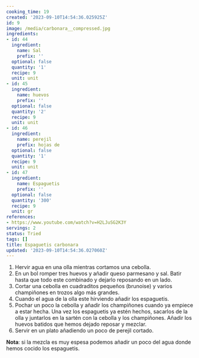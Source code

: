 ```yaml
---
cooking_time: 19
created: '2023-09-10T14:54:36.025925Z'
id: 9
image: /media/carbonara__compressed.jpg
ingredients:
- id: 44
  ingredient:
    name: Sal
    prefix: ''
  optional: false
  quantity: '1'
  recipe: 9
  unit: unit
- id: 45
  ingredient:
    name: huevos
    prefix: ''
  optional: false
  quantity: '2'
  recipe: 9
  unit: unit
- id: 46
  ingredient:
    name: perejil
    prefix: hojas de
  optional: false
  quantity: '1'
  recipe: 9
  unit: unit
- id: 47
  ingredient:
    name: Espaguetis
    prefix: ''
  optional: false
  quantity: '300'
  recipe: 9
  unit: gr
references:
- https://www.youtube.com/watch?v=H2LJuSG2K3Y
servings: 2
status: Tried
tags: []
title: Espaguetis carbonara
updated: '2023-09-10T14:54:36.027060Z'
---
```

1. Hervir agua en una olla mientras cortamos una cebolla.
2. En un bol romper tres huevos y añadir queso parmesano y sal. Batir hasta que todo este combinado y dejarlo reposando en un lado.
3. Cortar una cebolla en cuadraditos pequeños (brunoise) y varios champiñones en trozos algo más grandes.
4. Cuando el agua de la olla este hirviendo añadir los espaguetis.
5. Pochar un poco la cebolla y añadir los champiñones cuando ya empiece a estar hecha. Una vez los espaguetis ya estén hechos, sacarlos de la olla y juntarlos en la sartén con la cebolla y los champiñones. Añadir los huevos batidos que hemos dejado reposar y mezclar.
6. Servir en un plato añadiendo un poco de perejil cortado.

**Nota**: si la mezcla es muy espesa podemos añadir un poco del agua donde hemos cocido los espaguetis.
